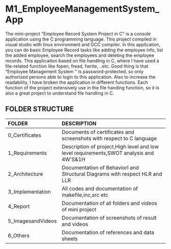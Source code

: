 # M1_EmployeeManagementSystem_App
The mini-project “Employee Record System Project in C” is a console application using the C programming language. This project compiled in visual studio with linux environment and GCC compiler. In this  application, you can do basic Employee Record tasks like adding the employee info, list the added employee, search the employees and deleting the employee records. This application based on file handling in C, where I have used a file-related function like fopen, fread, fwrite, ..etc. Good thing is that “Employee Management System " is password-protected, so only authorized persons able to login to this application. Also to increase the readability, I have broken the application in different functions. Each function of the project extensively use in the file handing function, so it is also a great project to understand file handling in C.

## FOLDER STRUCTURE
|FOLDER          |DESCRIPTION                                                    |
|:---------------|:--------------------------------------------------------------|
|0_Certificates  |Documents of certificates and screenshots with respect to C language|
|1_Requirements  |Description of project,High level and low level requirements,SWOT analysis and 4W'S&1H|
|2_Architecture  |Documentation of Behaviorl and Structural Diagrams with respect HLR and LLR|
|3_Implementation|All codes  and documentation of makefile,inc,src etc|
|4_Report        |Documentation of all folders and videos of mini project|
|5_ImagesandVideos|Documentation of screenshots of result and videos|
|6_Others         |Documentation of references and data sheets|


